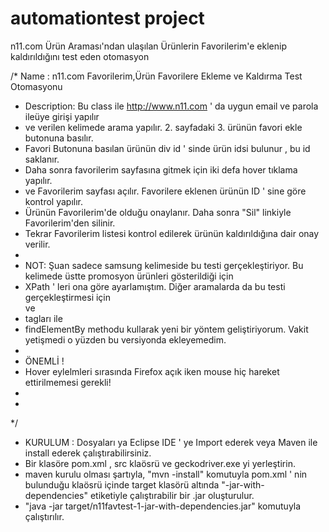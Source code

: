# automationtest project
n11.com Ürün Araması'ndan ulaşılan Ürünlerin Favorilerim'e eklenip kaldırıldığını test eden otomasyon

/*  Name 	   : n11.com Favorilerim,Ürün Favorilere Ekleme ve Kaldırma Test Otomasyonu

 *  Description: Bu class ile http://www.n11.com ' da uygun email ve parola ileüye girişi yapılır
 *  ve verilen kelimede arama yapılır. 2. sayfadaki 3. ürünün favori ekle butonuna basılır.
 *  Favori Butonuna basılan ürünün div id ' sinde ürün idsi bulunur , bu id saklanır.
 *  Daha sonra favorilerim sayfasına gitmek için iki defa hover tıklama yapılır.
 *  ve Favorilerim sayfası açılır. Favorilere eklenen ürünün ID ' sine göre kontrol yapılır.
 *  Ürünün Favorilerim'de olduğu onaylanır. Daha sonra "Sil" linkiyle Favorilerim'den silinir.
 *  Tekrar Favorilerim listesi kontrol edilerek ürünün kaldırıldığına dair onay verilir. 
 * 
 *  NOT: Şuan sadece samsung kelimeside bu testi gerçekleştiriyor. Bu kelimede üstte promosyon ürünleri gösterildiği için 
 *  XPath ' leri ona göre ayarlamıştım. Diğer aramalarda da bu testi gerçekleştirmesi için <section>  ve <li> tagları ile 
 *  findElementBy methodu kullarak yeni bir yöntem geliştiriyorum. Vakit yetişmedi o yüzden bu versiyonda ekleyemedim.
 *
 *  ÖNEMLİ !
 *  Hover eylelmleri sırasında Firefox açık iken mouse hiç hareket ettirilmemesi gerekli!
 * 
 * 
 */
* KURULUM : Dosyaları ya Eclipse IDE ' ye Import ederek veya Maven ile install ederek çalıştırabilirsiniz.
* Bir klasöre pom.xml , src klaösrü ve geckodriver.exe yi yerleştirin.
* maven kurulu olması şartıyla,  "mvn -install" komutuyla pom.xml ' nin bulunduğu klaösrü içinde target klasörü altında           "-jar-with-dependencies" etiketiyle çalıştırabilir bir .jar oluşturulur.  
* "java -jar target/n11favtest-1-jar-with-dependencies.jar"  komutuyla çalıştırılır.

